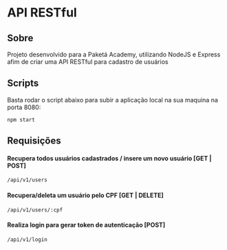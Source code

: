 # API RESTful

## Sobre

Projeto desenvolvido para a Paketá Academy, utilizando NodeJS e Express afim de criar uma API RESTful para cadastro de usuários

## Scripts

Basta rodar o script abaixo para subir a aplicação local na sua maquina na porta 8080:

```
npm start
```

## Requisições

#### Recupera todos usuários cadastrados / insere um novo usuário [GET | POST]
```
/api/v1/users
```
#### Recupera/deleta um usuário pelo CPF [GET | DELETE]

```
/api/v1/users/:cpf
```
#### Realiza login para gerar token de autenticação [POST]

```
/api/v1/login
```